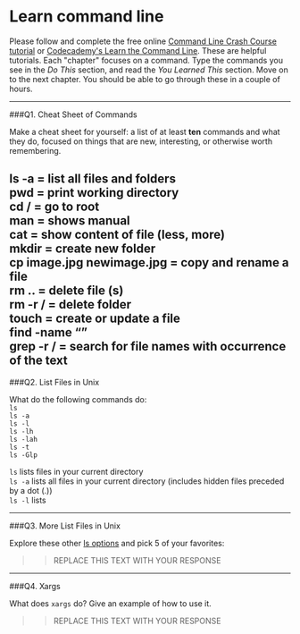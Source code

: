 # Learn command line

Please follow and complete the free online [Command Line Crash Course
tutorial](https://web.archive.org/web/20160708171659/http://cli.learncodethehardway.org/book/) or [Codecademy's Learn the Command Line](https://www.codecademy.com/learn/learn-the-command-line). These are helpful tutorials. Each "chapter" focuses on a command. Type the commands you see in the _Do This_ section, and read the _You Learned This_ section. Move on to the next chapter. You should be able to go through these in a couple of hours.

---

###Q1.  Cheat Sheet of Commands  

Make a cheat sheet for yourself: a list of at least **ten** commands and what they do, focused on things that are new, interesting, or otherwise worth remembering.

ls -a = list all files and folders  
pwd = print working directory  
cd / = go to root  
man <command> = shows manual   
cat <fileName> = show content of file (less, more)  
mkdir = create new folder  
cp image.jpg newimage.jpg = copy and rename a file  
rm <fileName> .. = delete file (s)  
rm -r <foldername>/ = delete folder  
touch <fileName> = create or update a file  
find -name “<fileName>”  
grep -r <text> <folderName>/ = search for file names with occurrence of the text  
---

###Q2.  List Files in Unix   

What do the following commands do:  
`ls`  
`ls -a`  
`ls -l`  
`ls -lh`  
`ls -lah`  
`ls -t`  
`ls -Glp`  

`ls` lists files in your current directory  
`ls -a` lists all files in your current directory (includes hidden files preceded by a dot (.))  
`ls -l` lists  

---

###Q3.  More List Files in Unix  

Explore these other [ls options](http://www.techonthenet.com/unix/basic/ls.php) and pick 5 of your favorites:

> > REPLACE THIS TEXT WITH YOUR RESPONSE

---

###Q4.  Xargs   

What does `xargs` do? Give an example of how to use it.

> > REPLACE THIS TEXT WITH YOUR RESPONSE

 

